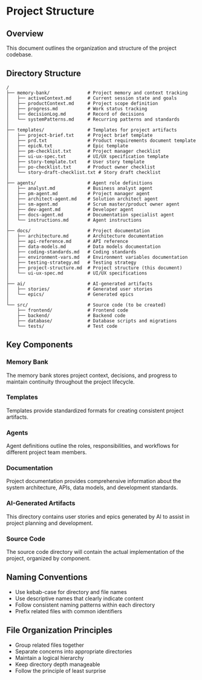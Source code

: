 # Project Structure

## Overview
This document outlines the organization and structure of the project codebase.

## Directory Structure

```
/
├── memory-bank/              # Project memory and context tracking
│   ├── activeContext.md      # Current session state and goals
│   ├── productContext.md     # Project scope definition
│   ├── progress.md           # Work status tracking
│   ├── decisionLog.md        # Record of decisions
│   └── systemPatterns.md     # Recurring patterns and standards
│
├── templates/                # Templates for project artifacts
│   ├── project-brief.txt     # Project brief template
│   ├── prd.txt               # Product requirements document template
│   ├── epicN.txt             # Epic template
│   ├── pm-checklist.txt      # Project manager checklist
│   ├── ui-ux-spec.txt        # UI/UX specification template
│   ├── story-template.txt    # User story template
│   ├── po-checklist.txt      # Product owner checklist
│   └── story-draft-checklist.txt # Story draft checklist
│
├── agents/                   # Agent role definitions
│   ├── analyst.md            # Business analyst agent
│   ├── pm-agent.md           # Project manager agent
│   ├── architect-agent.md    # Solution architect agent
│   ├── sm-agent.md           # Scrum master/product owner agent
│   ├── dev-agent.md          # Developer agent
│   ├── docs-agent.md         # Documentation specialist agent
│   └── instructions.md       # Agent instructions
│
├── docs/                     # Project documentation
│   ├── architecture.md       # Architecture documentation
│   ├── api-reference.md      # API reference
│   ├── data-models.md        # Data models documentation
│   ├── coding-standards.md   # Coding standards
│   ├── environment-vars.md   # Environment variables documentation
│   ├── testing-strategy.md   # Testing strategy
│   ├── project-structure.md  # Project structure (this document)
│   └── ui-ux-spec.md         # UI/UX specifications
│
├── ai/                       # AI-generated artifacts
│   ├── stories/              # Generated user stories
│   └── epics/                # Generated epics
│
└── src/                      # Source code (to be created)
    ├── frontend/             # Frontend code
    ├── backend/              # Backend code
    ├── database/             # Database scripts and migrations
    └── tests/                # Test code
```

## Key Components

### Memory Bank
The memory bank stores project context, decisions, and progress to maintain continuity throughout the project lifecycle.

### Templates
Templates provide standardized formats for creating consistent project artifacts.

### Agents
Agent definitions outline the roles, responsibilities, and workflows for different project team members.

### Documentation
Project documentation provides comprehensive information about the system architecture, APIs, data models, and development standards.

### AI-Generated Artifacts
This directory contains user stories and epics generated by AI to assist in project planning and development.

### Source Code
The source code directory will contain the actual implementation of the project, organized by component.

## Naming Conventions
- Use kebab-case for directory and file names
- Use descriptive names that clearly indicate content
- Follow consistent naming patterns within each directory
- Prefix related files with common identifiers

## File Organization Principles
- Group related files together
- Separate concerns into appropriate directories
- Maintain a logical hierarchy
- Keep directory depth manageable
- Follow the principle of least surprise
